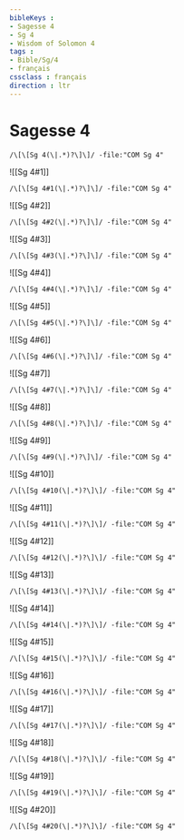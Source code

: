 ```yaml
---
bibleKeys : 
- Sagesse 4
- Sg 4
- Wisdom of Solomon 4
tags : 
- Bible/Sg/4
- français
cssclass : français
direction : ltr
---
```


# Sagesse 4

```query
/\[\[Sg 4(\|.*)?\]\]/ -file:"COM Sg 4"
```



![[Sg 4#1]]

```query
/\[\[Sg 4#1(\|.*)?\]\]/ -file:"COM Sg 4"
```

![[Sg 4#2]]

```query
/\[\[Sg 4#2(\|.*)?\]\]/ -file:"COM Sg 4"
```

![[Sg 4#3]]

```query
/\[\[Sg 4#3(\|.*)?\]\]/ -file:"COM Sg 4"
```

![[Sg 4#4]]

```query
/\[\[Sg 4#4(\|.*)?\]\]/ -file:"COM Sg 4"
```

![[Sg 4#5]]

```query
/\[\[Sg 4#5(\|.*)?\]\]/ -file:"COM Sg 4"
```

![[Sg 4#6]]

```query
/\[\[Sg 4#6(\|.*)?\]\]/ -file:"COM Sg 4"
```

![[Sg 4#7]]

```query
/\[\[Sg 4#7(\|.*)?\]\]/ -file:"COM Sg 4"
```

![[Sg 4#8]]

```query
/\[\[Sg 4#8(\|.*)?\]\]/ -file:"COM Sg 4"
```

![[Sg 4#9]]

```query
/\[\[Sg 4#9(\|.*)?\]\]/ -file:"COM Sg 4"
```

![[Sg 4#10]]

```query
/\[\[Sg 4#10(\|.*)?\]\]/ -file:"COM Sg 4"
```

![[Sg 4#11]]

```query
/\[\[Sg 4#11(\|.*)?\]\]/ -file:"COM Sg 4"
```

![[Sg 4#12]]

```query
/\[\[Sg 4#12(\|.*)?\]\]/ -file:"COM Sg 4"
```

![[Sg 4#13]]

```query
/\[\[Sg 4#13(\|.*)?\]\]/ -file:"COM Sg 4"
```

![[Sg 4#14]]

```query
/\[\[Sg 4#14(\|.*)?\]\]/ -file:"COM Sg 4"
```

![[Sg 4#15]]

```query
/\[\[Sg 4#15(\|.*)?\]\]/ -file:"COM Sg 4"
```

![[Sg 4#16]]

```query
/\[\[Sg 4#16(\|.*)?\]\]/ -file:"COM Sg 4"
```

![[Sg 4#17]]

```query
/\[\[Sg 4#17(\|.*)?\]\]/ -file:"COM Sg 4"
```

![[Sg 4#18]]

```query
/\[\[Sg 4#18(\|.*)?\]\]/ -file:"COM Sg 4"
```

![[Sg 4#19]]

```query
/\[\[Sg 4#19(\|.*)?\]\]/ -file:"COM Sg 4"
```

![[Sg 4#20]]

```query
/\[\[Sg 4#20(\|.*)?\]\]/ -file:"COM Sg 4"
```

